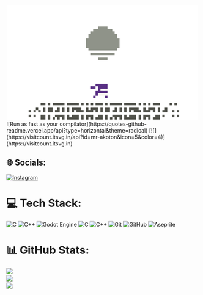 <div id="Header" align="center">
  <img src="assets/running-ninja.gif" width="500"/>
</div>
![Run as fast as your compilator](https://quotes-github-readme.vercel.app/api?type=horizontal&theme=radical)
[![](https://visitcount.itsvg.in/api?id=mr-akoton&icon=5&color=4)](https://visitcount.itsvg.in)

## 🌐 Socials:
[![Instagram](https://img.shields.io/badge/Instagram-%23E4405F.svg?logo=Instagram&logoColor=white)](https://instagram.com/nirina.pixel.art) 

# 💻 Tech Stack:
![C](https://img.shields.io/badge/c-%2300599C.svg?style=for-the-badge&logo=c&logoColor=white) ![C++](https://img.shields.io/badge/c++-%2300599C.svg?style=for-the-badge&logo=c%2B%2B&logoColor=white) ![Godot Engine](https://img.shields.io/badge/GODOT-%23FFFFFF.svg?style=for-the-badge&logo=godot-engine) ![C](https://img.shields.io/badge/c-%2300599C.svg?style=for-the-badge&logo=c&logoColor=white) ![C++](https://img.shields.io/badge/c++-%2300599C.svg?style=for-the-badge&logo=c%2B%2B&logoColor=white) ![Git](https://img.shields.io/badge/git-%23F05033.svg?style=for-the-badge&logo=git&logoColor=white) ![GitHub](https://img.shields.io/badge/github-%23121011.svg?style=for-the-badge&logo=github&logoColor=white) ![Aseprite](https://img.shields.io/badge/Aseprite-FFFFFF?style=for-the-badge&logo=Aseprite&logoColor=#7D929E)
# 📊 GitHub Stats:
![](https://github-readme-stats.vercel.app/api?username=mr-akoton&theme=radical&hide_border=false&include_all_commits=false&count_private=false)<br/>
![](https://nirzak-streak-stats.vercel.app/?user=mr-akoton&theme=radical&hide_border=false)<br/>
![](https://github-readme-stats.vercel.app/api/top-langs/?username=mr-akoton&theme=radical&hide_border=false&include_all_commits=false&count_private=false&layout=compact)
